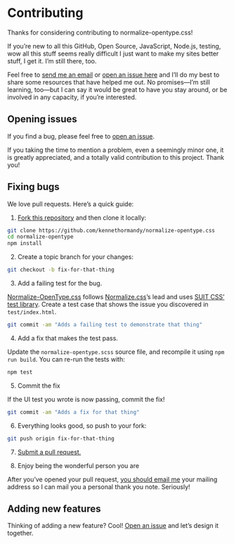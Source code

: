 # Contributing

Thanks for considering contributing to normalize-opentype.css!

If you’re new to all this GitHub, Open Source, JavaScript, Node.js, testing, wow all this stuff seems really difficult I just want to make my sites better stuff, I get it. I’m still there, too.

Feel free to [send me an email](mailto:kenneth@chloi.io) or [open an issue here](http://github.com/kennethormandy/normalize-opentype.css/issues) and I’ll do my best to share some resources that have helped me out. No promises—I’m still learning, too—but I can say it would be great to have you stay around, or be involved in any capacity, if you’re interested.

## Opening issues

If you find a bug, please feel free to [open an issue](https://github.com/kennethormandy/normalize-opentype.css/issues).

If you taking the time to mention a problem, even a seemingly minor one, it is greatly appreciated, and a totally valid contribution to this project. Thank you!

## Fixing bugs

We love pull requests. Here’s a quick guide:

1. [Fork this repository](https://github.com/kennethormandy/normalize-opentype.css/fork) and then clone it locally:

  ```bash
  git clone https://github.com/kennethormandy/normalize-opentype.css
  cd normalize-opentype
  npm install
  ```

2. Create a topic branch for your changes:

  ```bash
  git checkout -b fix-for-that-thing
  ```
3. Add a failing test for the bug.

  [Normalize-OpenType.css](https://github.com/kennethormandy/normalize-opentype.css) follows [Normalize.css](https://github.com/necolas/normalize.css)’s lead and uses [SUIT CSS’ test library](https://github.com/suitcss/components-test). Create a test case that shows the issue you discovered in `test/index.html`.

  ```bash
  git commit -am "Adds a failing test to demonstrate that thing"
  ```

4. Add a fix that makes the test pass.

  Update the `normalize-opentype.scss` source file, and recompile it using `npm run build`. You can re-run the tests with:

  ```bash
  npm test
  ```

5. Commit the fix

  If the UI test you wrote is now passing, commit the fix!

  ```bash
  git commit -am "Adds a fix for that thing"
  ```

6. Everything looks good, so push to your fork:

  ```bash
  git push origin fix-for-that-thing
  ```

7. [Submit a pull request.](https://help.github.com/articles/creating-a-pull-request)

8. Enjoy being the wonderful person you are

  After you’ve opened your pull request, [you should email me](mailto:kenneth@chloi.io) your mailing address so I can mail you a personal thank you note. Seriously!

## Adding new features

Thinking of adding a new feature? Cool! [Open an issue](https://github.com/kennethormandy/normalize-opentype.css/issues) and let’s design it together.
